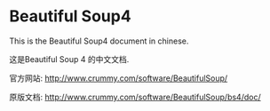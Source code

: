 Beautiful Soup4
================

This is the Beautiful Soup4 document in chinese.

这是Beautiful Soup 4 的中文文档.

官方网站: http://www.crummy.com/software/BeautifulSoup/

原版文档: http://www.crummy.com/software/BeautifulSoup/bs4/doc/
